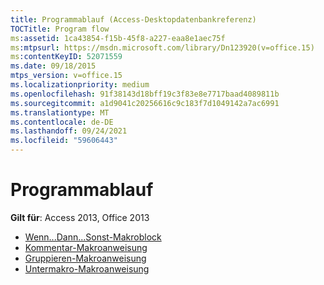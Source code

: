 ```yaml
---
title: Programmablauf (Access-Desktopdatenbankreferenz)
TOCTitle: Program flow
ms:assetid: 1ca43854-f15b-45f8-a227-eaa8e1aec75f
ms:mtpsurl: https://msdn.microsoft.com/library/Dn123920(v=office.15)
ms:contentKeyID: 52071559
ms.date: 09/18/2015
mtps_version: v=office.15
ms.localizationpriority: medium
ms.openlocfilehash: 91f38143d18bff19c3f83e8e7717baad4089811b
ms.sourcegitcommit: a1d9041c20256616c9c183f7d1049142a7ac6991
ms.translationtype: MT
ms.contentlocale: de-DE
ms.lasthandoff: 09/24/2021
ms.locfileid: "59606443"
---
```

# <a name="program-flow"></a>Programmablauf

**Gilt für**: Access 2013, Office 2013

- [Wenn...Dann...Sonst-Makroblock](if-then-else-macro-block.md)
- [Kommentar-Makroanweisung](comment-macro-statement.md)
- [Gruppieren-Makroanweisung](group-macro-statement.md)
- [Untermakro-Makroanweisung](submacro-macro-statement.md)

